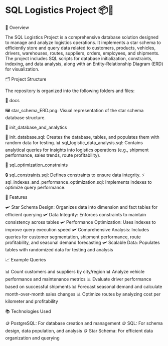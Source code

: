 # SQL Logistics Project 📦🚀

📖 Overview

The SQL Logistics Project is a comprehensive database solution designed to manage and analyze logistics operations. It implements a star schema to efficiently store and query data related to customers, products, vehicles, drivers, warehouses, routes, suppliers, orders, employees, and shipments. The project includes SQL scripts for database initialization, constraints, indexing, and data analysis, along with an Entity-Relationship Diagram (ERD) for visualization.

🗂️ Project Structure

The repository is organized into the following folders and files:

📁 docs

🖼️ star_schema_ERD.png: Visual representation of the star schema database structure.

📁 init_database_and_analytics

📄 init_database.sql: Creates the database, tables, and populates them with random data for testing.
📊 sql_logistic_data_analysis.sql: Contains analytical queries for insights into logistics operations (e.g., shipment performance, sales trends, route profitability).

📁 sql_optimization_constraints

🔒 sql_constraints.sql: Defines constraints to ensure data integrity.
⚡ sql_indexes_and_performance_optimization.sql: Implements indexes to optimize query performance.


🚀 Features

🛩 Star Schema Design: Organizes data into dimension and fact tables for efficient querying
🛩 Data Integrity: Enforces constraints to maintain consistency across tables
🛩 Performance Optimization: Uses indexes to improve query execution speed
🛩 Comprehensive Analysis: Includes queries for customer segmentation, shipment performance, route profitability, and seasonal demand forecasting
🛩 Scalable Data: Populates tables with randomized data for testing and analysis

📈 Example Queries

 📊 Count customers and suppliers by city/region
 📊 Analyze vehicle performance and maintenance metrics
 📊 Evaluate driver performance based on successful shipments
 📊 Forecast seasonal demand and calculate month-over-month sales changes
 📊 Optimize routes by analyzing cost per kilometer and profitability


📚 Technologies Used

🪙 PostgreSQL: For database creation and management
🪙 SQL: For schema design, data population, and analysis
🪙 Star Schema: For efficient data organization and querying

